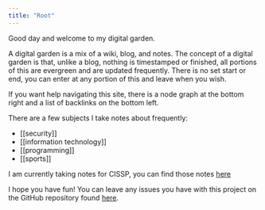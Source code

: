 ```yaml
---
title: "Root"
---
```


Good day and welcome to my digital garden. 

A digital garden is a mix of a wiki, blog, and notes. The concept of a digital garden is that, unlike a blog, nothing is timestamped or finished, all portions of this are evergreen and are updated frequently. There is no set start or end, you can enter at any portion of this and leave when you wish.

If you want help navigating this site, there is a node graph at the bottom right and a list of backlinks on the bottom left.

There are a few subjects I take notes about frequently:
- [[security]]
- [[information technology]]
- [[programming]]
- [[sports]]

I am currently taking notes for CISSP, you can find those notes [here](./notes/CISSP/__CISSP__.md)

I hope you have fun! You can leave any issues you have with this project on the GitHub repository found [here](https://github.com/deemonsecurity/digital_garden).
